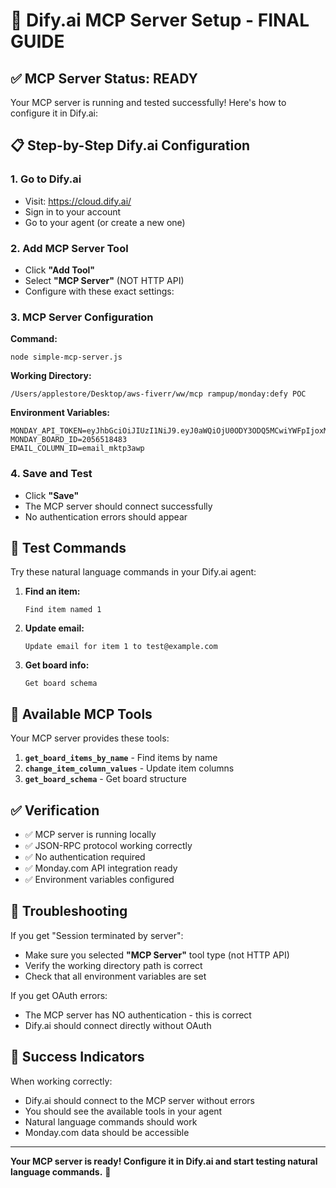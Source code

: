 # 🚀 Dify.ai MCP Server Setup - FINAL GUIDE

## ✅ **MCP Server Status: READY**

Your MCP server is running and tested successfully! Here's how to configure it in Dify.ai:

## 📋 **Step-by-Step Dify.ai Configuration**

### 1. **Go to Dify.ai**
- Visit: https://cloud.dify.ai/
- Sign in to your account
- Go to your agent (or create a new one)

### 2. **Add MCP Server Tool**
- Click **"Add Tool"**
- Select **"MCP Server"** (NOT HTTP API)
- Configure with these exact settings:

### 3. **MCP Server Configuration**

**Command:**
```
node simple-mcp-server.js
```

**Working Directory:**
```
/Users/applestore/Desktop/aws-fiverr/ww/mcp rampup/monday:defy POC
```

**Environment Variables:**
```
MONDAY_API_TOKEN=eyJhbGciOiJIUzI1NiJ9.eyJ0aWQiOjU0ODY3ODQ5MCwiYWFpIjoxMSwidWlkIjo3OTc1MTA4OSwiaWFkIjoiMjAyNS0wOC0xMFQxODozNjowMS4wMDBaIiwicGVyIjoibWU6d3JpdGUiLCJhY3RpZCI6MzA3NjgxOTgsInJnbiI6ImFwc2UyIn0.vJ3fYdST1pVr_puV6NzIH54UFSH77NiOFoxu0hFCqRs
MONDAY_BOARD_ID=2056518483
EMAIL_COLUMN_ID=email_mktp3awp
```

### 4. **Save and Test**

- Click **"Save"**
- The MCP server should connect successfully
- No authentication errors should appear

## 🧪 **Test Commands**

Try these natural language commands in your Dify.ai agent:

1. **Find an item:**
   ```
   Find item named 1
   ```

2. **Update email:**
   ```
   Update email for item 1 to test@example.com
   ```

3. **Get board info:**
   ```
   Get board schema
   ```

## 🔧 **Available MCP Tools**

Your MCP server provides these tools:

1. **`get_board_items_by_name`** - Find items by name
2. **`change_item_column_values`** - Update item columns  
3. **`get_board_schema`** - Get board structure

## ✅ **Verification**

- ✅ MCP server is running locally
- ✅ JSON-RPC protocol working correctly
- ✅ No authentication required
- ✅ Monday.com API integration ready
- ✅ Environment variables configured

## 🚨 **Troubleshooting**

If you get "Session terminated by server":
- Make sure you selected **"MCP Server"** tool type (not HTTP API)
- Verify the working directory path is correct
- Check that all environment variables are set

If you get OAuth errors:
- The MCP server has NO authentication - this is correct
- Dify.ai should connect directly without OAuth

## 🎉 **Success Indicators**

When working correctly:
- Dify.ai should connect to the MCP server without errors
- You should see the available tools in your agent
- Natural language commands should work
- Monday.com data should be accessible

---

**Your MCP server is ready! Configure it in Dify.ai and start testing natural language commands.** 🚀 